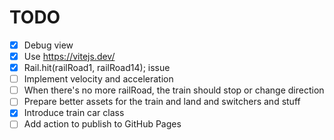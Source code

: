 # TODO
- [x] Debug view
- [x] Use https://vitejs.dev/
- [x] Rail.hit(railRoad1, railRoad14); issue
- [ ] Implement velocity and acceleration
- [ ] When there's no more railRoad, the train should stop or change direction
- [ ] Prepare better assets for the train and land and switchers and stuff
- [x] Introduce train car class
- [ ] Add action to publish to GitHub Pages